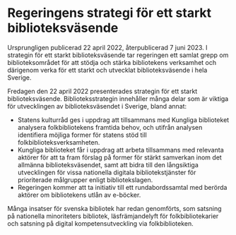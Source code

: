 # Regeringens strategi för ett starkt biblioteksväsende

Ursprungligen publicerad 22 april 2022, återpublicerad 7 juni 2023\. I strategin för ett starkt biblioteksväsende tar regeringen ett samlat grepp om biblioteksområdet för att stödja och stärka bibliotekens verksamhet och därigenom verka för ett starkt och utvecklat biblioteksväsende i hela Sverige.


Fredagen den 22 april 2022 presenterades strategin för ett starkt biblioteksväsende. Biblioteksstrategin innehåller många delar som är viktiga för utvecklingen av biblioteksväsendet i Sverige, bland annat:

* Statens kulturråd ges i uppdrag att tillsammans med Kungliga biblioteket analysera folkbibliotekens framtida behov, och utifrån analysen identifiera möjliga former för statens stöd till folkbiblioteksverksamheten.
* Kungliga biblioteket får i uppdrag att arbeta tillsammans med relevanta aktörer för att ta fram förslag på former för stärkt samverkan inom det allmänna biblioteksväsendet, samt att bidra till den långsiktiga utvecklingen för vissa nationella digitala bibliotekstjänster för prioriterade målgrupper enligt bibliotekslagen.
* Regeringen kommer att ta initiativ till ett rundabordssamtal med berörda aktörer om bibliotekens utlån av e\-böcker.

Många insatser för svenska bibliotek har redan genomförts, som satsning på nationella minoriteters bibliotek, läsfrämjandelyft för folkbibliotekarier och satsning på digital kompetensutveckling via folkbiblioteken.

